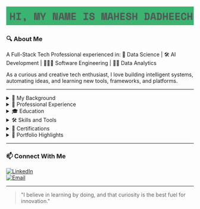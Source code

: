 <p align="center">
  <img src="https://github.com/mahesh2799/mahesh2799/blob/main/Screenshot%202025-03-28%20202426.png" />
</p>

### 🔍 About Me

A Full-Stack Tech Professional experienced in: 🧠 Data Science | 🛠️ AI Development | 👨🏻‍💻 Software Engineering | 🕵🏻 Data Analytics

As a curious and creative tech enthusiast, I love building intelligent systems, automating ideas, and learning new tools, frameworks, and platforms.

---

<details>
<summary>👨 My Background</summary>

I started my journey in 2020 with a strong foundation in Python and Java, working on basic projects in software development and data analysis. Over time, my interest in intelligent systems and automation led me into the world of Machine Learning, Deep Learning, and NLP. I began experimenting with libraries like Scikit-learn, TensorFlow, and Keras, building predictive models and learning how to handle messy real-world data.

While working as a Software Developer and AI Development Analyst, I got hands-on experience designing scalable systems, building and testing APIs, training ML models, and working with data end-to-end, from extraction to deployment.

My toolkit gradually expanded to include Big Data tools like Apache Hadoop, Hive, and PySpark, along with Visualization tools such as Tableau, Power BI, and advanced Excel dashboards. I’ve also worked with cloud platforms like AWS, Google Cloud and Microsoft Azure, integrating storage, compute, and model deployment services into my work.

I enjoy taking ownership of projects, whether it's building a neural network for time series forecasting or leading a team in fast-paced operational environments. I believe that combining technical depth with clear communication and collaboration is key to delivering real value.

Over the years, I’ve worked in diverse domains, including eCommerce, logistics, and customer analytics, bringing a balance of technical expertise, business understanding, and a people-first mindset.

Today, I’m constantly experimenting with AI workflows, LLMs, and automation pipelines, aiming to build things that are not just smart but actually useful.

</details>

<details>
<summary>💼 Professional Experience</summary>

#### 🔹 AI Development Analyst Intern – Semper8 International Ltd. | Sept 2024 – Dec 2024

At Semper8, I was deeply involved in developing an innovative, AI-powered Human Resources Intelligence Platform aimed at revolutionizing internal recruitment workflows. My role blended AI engineering, data pipeline design, and applied research, transforming experimental models into production-ready components used by internal decision-makers.

- **Speech-to-Text Intelligence**: Integrated and fine-tuned a Wav2Vec2-based speech recognition model, significantly improving transcription accuracy for candidate video responses.  
- **Emotion Recognition Pipeline**: Built and deployed a custom LSTM-based emotion identification model to assess vocal tone and emotional sentiment, enabling HR teams to better understand candidate personality traits during screening.  
- **Smart Video-to-Insight System**: Designed an end-to-end pipeline to extract, process, and analyze video/audio data stored in MongoDB, storing outputs as structured insights mapped to candidates and job IDs.  
- **Semantic Matching Engine**: Contributed to building a semantic vector search system for intelligent candidate-job matching using embeddings and OpenAI APIs.  
- **Cloud & Data Engineering**: Built PySpark-based ETL workflows to handle large-scale unstructured data with seamless integration across MongoDB, MariaDB, and Hadoop ecosystems, all deployed in an Azure environment.  
- **Agile Collaboration & Delivery**: Delivered key project milestones, wrote technical documentation, and demoed AI pipelines to cross-functional teams and stakeholders.

This experience pushed me beyond model development; it allowed me to contribute to a fully integrated, scalable AI system that shapes how modern HR teams operate.

Skills & Tools: Python, PySpark, Wav2Vec2, LSTM, OpenAI Embeddings, MongoDB, Hadoop, MariaDB, Azure, REST APIs, Git, NLP, Data Engineering, Model Deployment, Semantic Search, Team Collaboration


#### 🔹 Software Developer & Tester – HashedIn by Deloitte | August 2022 – December 2022

At HashedIn by Deloitte, I played a pivotal role in "Project DNA," a comprehensive initiative aimed at creating a robust framework for employee management tools. My contributions included developing and automating test scripts, which ensured the optimal performance of the software. I helped to build more streamlined workflow, reducing the time required for manual testing and increasing the accuracy of the test outcomes.

-	**Automation Expertise**: Developed and executed 50% of the automation test scripts, ensuring the seamless performance of employee management tools.
-	**Collaboration**: Worked closely with cross-functional teams, using Jira to monitor progress and ensure the timely delivery of project milestones.
-	**Efficiency Gains**: Improved testing processes, which contributed to a 30% reduction in time spent on manual testing tasks.

Skills & Tools: Java, Selenium, TestNG, JUnit, Jira, Agile, Git, REST APIs


#### 🔹 Software Developer & Tester Intern – HashedIn by Deloitte | March 2022 – July 2022

During my internship at HashedIn by Deloitte, I gained hands-on experience with various frameworks, focusing on automation and API testing. My ability to quickly adapt to new technologies allowed me to contribute effectively to the team and deliver high-quality software solutions.

-	**Framework Proficiency**: Gained expertise in Selenium, utilizing Java and Python to automate testing processes.
- **API Testing**: Leveraged Postman for API testing, enhancing the robustness and reliability of the software.
-	**Innovative Problem Solving**: Identified and resolved key issues in test cases, improving the overall efficiency of the development process.

Skills & Tools: Selenium, Java, Python, Postman, REST APIs, Git


#### 🔹 Cloud Engineer Intern – Synoptek, India | Jan 2022 – Feb 2022

As a Cloud Engineer Intern at Synoptek, I immersed myself in cloud infrastructure management using Microsoft Azure. My role involved creating and deploying virtual machines, which provided clients with reliable and scalable solutions tailored to their specific needs.

-	**Azure Expertise**: Developed and deployed multiple virtual machines, showcasing my proficiency in cloud infrastructure management.
-	**Client Solutions**: Installed and configured virtual machines on client servers, ensuring smooth and efficient operations.
-	**Problem Resolution**: Addressed and resolved technical challenges related to cloud deployments, contributing to client satisfaction.

Skills & Tools: Microsoft Azure, PowerShell, Linux, VM Deployment, Networking, System Configuration


#### 🔹 Frontend Engineer Intern – Celebal Technologies | June 2021 – August 2021

At Celebal Technologies, I was tasked with implementing email functionalities, which played a critical role in enhancing communication capabilities within the organization's software products. My work on both Pop3 and Google SMTP servers ensured reliable and secure email operations.

-	**Email Integration**: Successfully implemented email functionalities using Pop3 and Google SMTP servers, improving the software’s communication features.
-	**Technical Implementation**: Wrote and debugged code to integrate email services, ensuring smooth and reliable message delivery.
-	**Collaboration**: Worked closely with backend developers to integrate email functionalities seamlessly into the existing software architecture.

Skills & Tools: Python, SMTP, Pop3, Git, Email Protocols, REST API


</details>

<details>
<summary>🎓 Education</summary>

**Postgraduate Certificate – Applied AI Solutions Development**  
George Brown College, Toronto (Jan 2024-Dec 2024) – GPA: 3.82/4  

This intensive postgraduate program focuses on practical, industry-ready applications of Artificial Intelligence. Through hands-on projects and collaborative learning, I’ve gained expertise in areas such as:
-	**Machine Learning & Deep Learning**: Building models using Scikit-learn, TensorFlow, Keras, and PyTorch for real-world use cases.
-	**Natural Language Processing (NLP)**: Working with text classification, sentiment analysis, embeddings, and LLM integration.
-	**Big Data & Cloud Computing**: Using PySpark, Hadoop, and deploying models and pipelines on platforms like Azure and GCP.
-	**MLOps & Automation**: Learning to scale ML models into production environments using version control, testing, and automation tools.

The program also emphasized Agile development, collaboration, and communication, all of which I applied during my co-op and in personal projects.



**Bachelor of Technology(B.Tech) – Computer Science**  
UPES, Dehradun (2018-2022) 

My undergraduate program gave me a strong foundation in computer science principles, including:
-	Object-oriented programming, Data Structures, and Algorithms
-	Full-stack development using Java, Python, and basic HTML/CSS
-	Database management with MySQL, MariaDB, and SQL queries
-	Early exposure to AI, including basic machine learning models and data visualization tools

I also participated in technical clubs, coding challenges, and collaborative projects that built my problem-solving and teamwork skills early in my journey.



**Postgraduate Certificate – Human Resources Management**  
York University, Toronto (2023)

While my primary focus remains in tech, this certification helped me better understand organizational behavior, communication strategies, and professional development frameworks, all of which complement my collaborative and leadership style in tech teams.


</details>

<details>
<summary>🛠️ Skills and Tools</summary>

**👨‍💻 Programming Languages**  
Python, Java, SQL, Bash, HTML/CSS, JavaScript (Basics)

**🤖 AI & Machine Learning**  
- Scikit-learn, TensorFlow, Keras, PyTorch, XGBoost, LightGBM  
- Supervised & Unsupervised Learning, Regression, Classification, Clustering, Model Evaluation  
- Deep Learning Architectures: ANN, CNN, RNN, LSTM, ResNet, Transfer Learning  
- Model Optimization: Hyperparameter Tuning, Grid Search, Cross-validation  

**🗣️ Natural Language Processing (NLP)**  
- Wav2Vec2, OpenAI APIs, NLTK, SpaCy, TextBlob, HuggingFace Transformers  
- Text Classification, Sentiment Analysis, Tokenization, NER, Embeddings, Semantic Search  

**💾 Data Engineering & Big Data**  
- PySpark, Hadoop (HDFS, Hive, Pig), MongoDB, MariaDB, MySQL, PostgreSQL  
- ETL Pipelines, Data Cleaning, Data Wrangling, Schema Design  

**☁️ Cloud & DevOps**  
- Microsoft Azure: Blob Storage, Azure ML, Synapse, ADF  
- Google Cloud Platform (GCP): BigQuery, Cloud Storage *(Basics)*  
- Tools: Docker, Git, GitHub, VSCode, Postman, Notion  
- API Development & Testing: Flask, REST APIs, Postman  

**📊 Data Visualization & Business Intelligence**  
Tableau, Power BI, Excel (Advanced), Matplotlib, Seaborn, Plotly, Folium  

**🔧 Tools & Workflow**  
Jupyter Notebooks, Selenium, Git/GitHub, Agile (Scrum/Kanban), CI/CD Concepts  

**💬 Soft Skills**  
- Leadership & Team Management  
- Communication & Public Speaking  
- Analytical Thinking & Problem Solving  
- Time Management & Client Collaboration  
- Presentation & Documentation  
- Inquisitive and Quick Learner


</details>

<details>
<summary>📜 Certifications</summary>

- [✅ Python for Data Science, AI & Development](https://www.coursera.org/account/accomplishments/verify/LX2W8WRZVTTN)
- [✅ Software Development Processes and Methodologies](https://www.coursera.org/account/accomplishments/verify/XMB7HKU2QLGD)
- [✅ SQL for Data Science](https://www.coursera.org/account/accomplishments/verify/S39N9BT6TJ8F)
- [✅ Responsive Website Basics: Code with HTML, CSS, and JavaScript](https://www.coursera.org/account/accomplishments/verify/454RVTW5EELP)
- [✅ Technical Support Fundamentals](https://www.coursera.org/account/accomplishments/verify/KN34D2STWTK8)

</details>

<details>
<summary>📂 Portfolio Highlights</summary>

### 🌡️ - [✅ Economic Impacts of Climate Shifts](https://github.com/mahesh2799/Economic-Impacts-Of-Climate-Shifts)


This project analyzes and predicts the socio-economic impact of disasters in Canada using big data techniques. By integrating weather conditions with economic indicators such as house prices, food prices, inflation rates, and casualty trends, we identify patterns and correlations to inform disaster preparedness strategies.

Key Features
-	Big Data Integration: Collected disaster-related data from Hadoop, MongoDB, MariaDB, Snowflake, and Azure SQL Server Express for large-scale analysis.
-	ETL Pipeline Development: Designed a robust PySpark-based ETL pipeline for seamless data extraction, transformation, and loading.
-	Exploratory & Predictive Analysis: Applied EDA, correlation analysis, and forecasting models to assess economic disruptions due to disasters.
-	Data Visualization: Developed interactive dashboards in Power BI to illustrate disaster-driven market fluctuations.
-	Key Insights: Identified strong links between disaster events and price volatility in essential commodities and housing markets.

Skills Gained
-	Big Data Processing & Storage: Hadoop, PySpark, MongoDB, Snowflake, and MariaDB.
-	Data Engineering: ETL pipeline development, data cleaning, and preprocessing.
-	Machine Learning & Analytics: Forecasting economic trends using disaster-related data.
-	Data Visualization & Business Intelligence: Power BI dashboards and data storytelling.
-	Problem-Solving & Critical Thinking: Handling data inconsistencies and deriving meaningful insights. 


### 🤖 [End-to-End Machine Learning Model](https://github.com/mahesh2799/EndToEndMLProject)

This project focuses on building an end-to-end machine learning pipeline for predicting student performance based on various demographic and educational factors. The implementation follows best practices in modular coding, logging, exception handling, and version control using GitHub.

Project Overview
-	Developed an end-to-end ML pipeline for predicting students' test scores based on attributes such as gender, parental education, lunch type, and test preparation course.
-	Implemented data ingestion, transformation, model training, evaluation, and deployment in a structured, modular format.
-	Used logging and exception handling to improve debugging and maintainability.
-	Created training and prediction pipelines to automate the workflow.

Key Features
-	End-to-End ML Pipeline: Implemented data ingestion, transformation, model training, and evaluation.
-	Modular Project Structure: Created reusable components for scalability and maintainability.
-	Feature Engineering: Processed categorical and numerical data, generated new features, and handled missing values.
-	Model Selection & Evaluation: Compared multiple regression models and selected the best based on R-squared score.
-	Automation & Deployment: Built training and prediction pipelines with logging and exception handling.

Skills Gained
-	Machine Learning & Data Processing: Feature engineering, data transformation, and exploratory data analysis (EDA).
-	Model Development: Regression models, performance evaluation, and hyperparameter tuning.
-	Software Engineering Best Practices: Modular coding, exception handling, and logging.
-	MLOps & Pipeline Automation: Creating scalable ML workflows with training and prediction pipelines.
-	Version Control & Collaboration: Git & GitHub for tracking changes and managing code repositories.
-	Python & Libraries: Pandas, NumPy, Matplotlib, Seaborn, Scikit-learn, and CatBoost.


### 📊 [Bike Store Sales Analysis](https://github.com/mahesh2799/BikeStore-Analysis)

Project Overview
This project focuses on analyzing sales performance, customer demographics, and inventory trends for a bike store. By leveraging SQL and Tableau, key insights were derived to enhance business strategies, inventory management, and marketing efforts.

Key Features
-	Sales & Customer Analysis: Used complex SQL queries to uncover trends in peak sales periods, customer demographics, and product demand.
-	Inventory Optimization: Assessed stock levels and turnover rates to streamline supply chain and inventory management.
-	Data Cleaning & Transformation: Ensured data integrity by handling missing values and standardizing datasets.
-	Interactive Data Visualization: Created dynamic Tableau dashboards for real-time monitoring of business performance.

Skills Gained
-	Data Analysis & SQL Queries: Sales forecasting, customer segmentation, and trend identification.
-	Business Intelligence & Visualization: Tableau dashboards for data-driven decision-making.
-	Inventory & Supply Chain Optimization: Demand prediction and stock level management.
-	Data Cleaning & Preprocessing: Handling inconsistencies and preparing datasets for analysis.

### 🧠 [Traffic Sign Recognition](https://github.com/mahesh2799/Traffic-Sign-Recognition-Model)

Project Overview
This project focuses on developing a deep learning-based traffic sign classification system using the German Traffic Sign Recognition Benchmark (GTSRB) dataset. By leveraging CNN architectures and transfer learning models, the system enhances navigation technologies and improves driving safety.

Key Features
-	Multi-Model Comparison: Developed and evaluated three deep learning models:
-	Custom CNN: Achieved 96.2% accuracy, outperforming pre-trained models.
-	MobileNetV2: Used transfer learning, achieving 87.26% accuracy after Optuna-based hyperparameter tuning.
-	ResNet: Implemented ResNet-based feature extraction, reaching 84.15% accuracy.
-	Data Preprocessing & Augmentation: Converted images to numpy arrays, applied one-hot encoding, and addressed class imbalance using augmentation techniques.
-	Hyperparameter Optimization: Employed Optuna for tuning learning rates, batch sizes, and dropout rates, enhancing model performance.
-	Overfitting Prevention: Implemented dropout layers and early stopping to improve model generalization.

Skills Gained
-	Deep Learning & CNN Architectures: Custom CNN design, MobileNetV2, and ResNet implementation.
-	Transfer Learning & Model Optimization: Fine-tuning pre-trained models and hyperparameter tuning with Optuna.
-	Image Processing & Augmentation: Data transformation, normalization, and augmentation techniques.
-	Performance Evaluation & Model Selection: Accuracy benchmarking across multiple architectures.
-	Python & Libraries: TensorFlow/Keras, NumPy, OpenCV, Matplotlib, and Scikit-learn.


### 🌦️ [Weather Prediction model](https://github.com/mahesh2799/Weather-Prediction-Model)

Project Overview
This project leverages Long Short-Term Memory (LSTM) neural networks for accurate temperature forecasting using historical weather data. By capturing temporal dependencies, the model provides precise short-term temperature predictions, aiding in weather trend analysis.

Key Features
-	Time Series Forecasting: Implemented LSTM-based deep learning to predict future temperatures based on past weather data.
-	Data Preprocessing & Normalization: Handled missing values using forward & backward fill, applied MinMaxScaler, and aligned data with a datetime index.
-	Feature Engineering: Defined a 24-hour look-back period for meaningful time series generation.
-	Optimized Deep Learning Model: Built a multi-layer LSTM architecture with Dropout and Dense layers, fine-tuned using Keras Tuner for optimal performance.
-	Accurate Predictions: Achieved a test loss of 0.0019 and mean absolute error (MAE) of 0.0327, demonstrating high forecasting accuracy.

Skills Gained
-	Deep Learning & Neural Networks: LSTM architecture, hyperparameter tuning, and model evaluation.
-	Time Series Analysis: Data transformation, lag-based feature engineering, and sequence modeling.
-	Data Preprocessing: Handling missing values, feature scaling, and dataset splitting for time series forecasting.
-	Model Optimization: Implementing Dropout for regularization and using Keras Tuner for hyperparameter tuning.
-	Python & Libraries: TensorFlow/Keras, NumPy, Pandas, Matplotlib, and Scikit-learn.


</details>

---

### 📫 Connect With Me

[![LinkedIn](https://img.shields.io/badge/LinkedIn-blue?logo=linkedin)](https://linkedin.com/in/mdadheech)  
[![Email](https://img.shields.io/badge/Email-red?logo=gmail)](mailto:mdadheech27@gmail.com)

---



> "I believe in learning by doing, and that curiosity is the best fuel for innovation."


<!--
**mahesh2799/mahesh2799** is a ✨ _special_ ✨ repository because its `README.md` (this file) appears on your GitHub profile.

Here are some ideas to get you started:

- 🔭 I’m currently working on ...
- 🌱 I’m currently learning ...
- 👯 I’m looking to collaborate on ...
- 🤔 I’m looking for help with ...
- 💬 Ask me about ...
- 📫 How to reach me: ...
- 😄 Pronouns: ...
- ⚡ Fun fact: ...
-->

